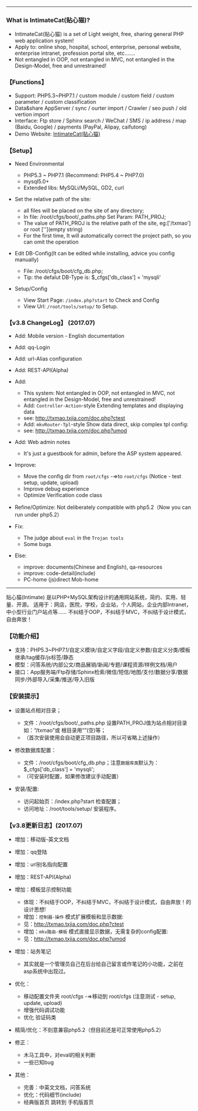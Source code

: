 

--- --- --- --- --- --- --- --- --- 

### What is IntimateCat(贴心猫)?

* IntimateCat(贴心猫) is a set of Light weight, free, sharing general PHP web application system!
* Apply to: online shop, hospital, school, enterprise, personal website, enterprise intranet, profession portal site, etc.......
* Not entangled in OOP, not entangled in MVC, not entangled in the Design-Model, free and unrestrained!

### 【Functions】

* Support: PHP5.3~PHP7.1 / custom module / custom field / custom parameter / custom classification
* Data&share AppServer / sync / ourter import / Crawler / seo push / old vertion import
* Interface: Ftp store / Sphinx search / WeChat / SMS / ip address / map (Baidu, Google) / payments (PayPal, Alipay, caifutong)
* Demo Website: [IntimateCat(贴心猫)](http://txmao.txjia.com/)

### 【Setup】

* Need Environmental
  - PHP5.3 ~ PHP7.1 (Recommend: PHP5.4 ~ PHP7.0)
  - mysql5.0+
  - Extended libs: MySQLi/MySQL, GD2, curl

* Set the relative path of the site: 
  - all files will be placed on the site of any directory; 
  - In file: /root/cfgs/boot/_paths.php Set Param: PATH_PROJ; 
  - The value of PATH_PROJ is the relative path of the site, eg:['/txmao'] or root [''](empty string)
  - For the first time, It will automatically correct the project path, so you can omit the operation

* Edit DB-Config(It can be edited while installing, advice you config manually) 
  - File: /root/cfgs/boot/cfg_db.php; 
  - Tip: the defalut DB-Type is: $_cfgs['db_class'] = 'mysqli'

* Setup/Config 
  - View Start Page: `/index.php?start` to Check and Config
  - View Url: `/root/tools/setup/` to Setup.

### 【v3.8 ChangeLog】 (2017.07)

* Add: Mobile version - English documentation
* Add: qq-Login
* Add: url-Alias configuration
* Add: REST-API(Alpha)

* Add: 
  - This system: Not entangled in OOP, not entangled in MVC, not entangled in the Design-Model, free and unrestrained!
  - Add: `Controller-Action`-style Extending templates and displaying data
  - see: http://txmao.txjia.com/doc.php?ctest
  - Add: `mkvRouter-Tpl`-style Show data direct, skip complex tpl config:
  - see: http://txmao.txjia.com/doc.php?umod

* Add: Web admin notes
  - It's just a guestbook for admin, before the ASP system appeared.

* Improve: 
  - Move the config dir from `root/cfgs` -=>to `root/cfgs` (Notice - test setup, update, upload)
  - Improve debug experience
  - Optimize Verification code class

* Refine/Optimize: Not deliberately compatible with php5.2（Now you can run under php5.2）

* Fix: 
  - The judge about `eval` in the `Trojan tools`
  - Some bugs

* Else: 
  - improve: documents(Chinese and English), qa-resources
  - improve: code-detail(include)
  - PC-home (js)direct Mob-home


--- --- --- --- --- --- --- --- --- 

贴心猫(Intimate) 是以PHP+MySQL架构设计的通用网站系统，简约、实用、轻量、开源。
适用于：网店，医院，学校，企业站，个人网站，企业内部Intranet，中小型行业门户站点等……
不纠结于OOP，不纠结于MVC，不纠结于设计模式，自由奔放！

### 【功能介绍】

* 支持：PHP5.3~PHP7.1/自定义模块/自定义字段/自定义参数/自定义分类/模板继承/tag缓存/js标签/静态
* 模型：问答系统/内部公文/商品展销/新闻/专题/课程资源/样例文档/用户
* 接口：App服务端/Ftp存储/Sphinx检索/微信/短信/地图/支付/数据分享/数据同步/外部导入/采集/推送/导入旧版

### 【安装提示】

* 设置站点相对目录；
  - 文件：/root/cfgs/boot/_paths.php 设置PATH_PROJ值为站点相对目录如：“/txmao”或 根目录用“”(空)等；
  - （首次安装使用会自动更正项目路径，所以可省略上述操作）

* 修改数据库配置：
  - 文件：/root/cfgs/boot/cfg_db.php；注意`数据库类`默认为：$_cfgs['db_class'] = 'mysqli';
  - （可安装时配置，如果修改建议手动配置）

* 安装/配置: 
  - 访问起始页：/index.php?start 检查配置；
  - 访问地址：/root/tools/setup/ 安装程序。


### 【v3.8更新日志】(2017.07)

* 增加：移动版-英文文档
* 增加：qq登陆
* 增加：url别名指向配置
* 增加：REST-API(Alpha)

* 增加：模板显示控制功能
  - 体现：不纠结于OOP，不纠结于MVC，不纠结于设计模式，自由奔放！的设计思想!
  - 增加：`控制器-操作` 模式扩展模板和显示数据:
  - 见：http://txmao.txjia.com/doc.php?ctest
  - 增加：`mkv路由-模板` 模式直接显示数据，无需复杂的config配置:
  - 见：http://txmao.txjia.com/doc.php?umod

* 增加：站务笔记
  - 其实就是一个管理员自己在后台给自己留言或作笔记的小功能，之前在asp系统中出现过。

* 优化：
  - 移动配置文件夹 root/cfgs -=>移动到 root/cfgs (注意测试 - setup, update, upload)
  - 增强代码调试功能
  - 优化 验证码类

* 精简/优化：不刻意兼容php5.2（但目前还是可正常使用php5.2）

* 修正：
  - 木马工具中，对eval的相关判断
  - 一些已知bug

* 其他：
  - 完善：中英文文档，问答系统
  - 优化：代码细节(include)
  - 经典版首页 跳转到 手机版首页
 

